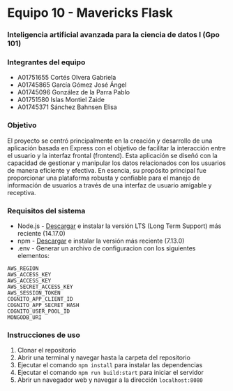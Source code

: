 # Equipo 10 - Mavericks Flask
### Inteligencia artificial avanzada para la ciencia de datos I (Gpo 101)
### Integrantes del equipo
* A01751655 Cortés Olvera Gabriela
* A01745865 García Gómez José Ángel
* A01745096 González de la Parra Pablo
* A01751580 Islas Montiel Zaide
* A01745371 Sánchez Bahnsen Elisa

### Objetivo
El proyecto se centró principalmente en la creación y desarrollo de una aplicación basada en Express con el objetivo de facilitar la interacción entre el usuario y la interfaz frontal (frontend). Esta aplicación se diseñó con la capacidad de gestionar y manipular los datos relacionados con los usuarios de manera eficiente y efectiva. En esencia, su propósito principal fue proporcionar una plataforma robusta y confiable para el manejo de información de usuarios a través de una interfaz de usuario amigable y receptiva.

### Requisitos del sistema
* Node.js - [Descargar](https://nodejs.org/es/download/) e instalar la versión LTS (Long Term Support) más reciente (14.17.0)
* npm - [Descargar](https://www.npmjs.com/get-npm) e instalar la versión más reciente (7.13.0)
* .env - Generar un archivo de configuracion con los siguientes elementos: 
```
AWS_REGION
AWS_ACCESS_KEY
AWS_ACCESS_KEY
AWS_SECRET_ACCESS_KEY
AWS_SESSION_TOKEN
COGNITO_APP_CLIENT_ID
COGNITO_APP_SECRET_HASH
COGNITO_USER_POOL_ID
MONGODB_URI
```

### Instrucciones de uso
1. Clonar el repositorio
2. Abrir una terminal y navegar hasta la carpeta del repositorio
3. Ejecutar el comando `npm install` para instalar las dependencias
4. Ejecutar el comando `npm run build:start` para iniciar el servidor
5. Abrir un navegador web y navegar a la dirección `localhost:8080`